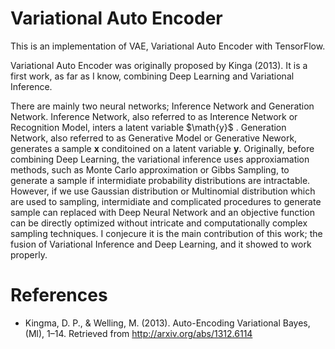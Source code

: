 # Variational Auto Encoder

This is an implementation of VAE, Variational Auto Encoder with TensorFlow.

Variational Auto Encoder was originally proposed by Kinga (2013). It is a first work, as far as I know, combining Deep Learning and Variational Inference.

There are mainly two neural networks; Inference Network and Generation Network. Inference Network, also referred to as Interence Network or Recognition Model, inters a latent variable $\math{y}$ . Generation Network, also referred to as Generative Model or Generative Nework, generates a sample $\mathbf{x}$ conditoined on a latent variable $\mathbf{y}$. Originally, before combining Deep Learning, the variational inference uses approxiamation methods, such as Monte Carlo approximation or Gibbs Sampling, to generate a sample if intermidiate probability distributions are intractable. However, if we use Gaussian distribution or Multinomial distribution which are used to sampling, intermidiate and complicated procedures to generate sample can replaced with Deep Neural Network and an objective function can be directly optimized without intricate and computationally complex sampling techniques. I conjecure it is the main contribution of this work; the fusion of Variational Inference and Deep Learning, and it showed to work properly.


# References
- Kingma, D. P., & Welling, M. (2013). Auto-Encoding Variational Bayes, (Ml), 1–14. Retrieved from http://arxiv.org/abs/1312.6114
